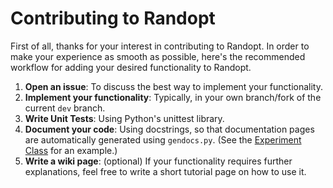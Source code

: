 # Contributing to Randopt

First of all, thanks for your interest in contributing to Randopt.
In order to make your experience as smooth as possible, here's the recommended workflow for adding your desired functionality to Randopt.

1. **Open an issue**: To discuss the best way to implement your functionality.
2. **Implement your functionality**: Typically, in your own branch/fork of the current `dev` branch.
3. **Write Unit Tests**: Using Python's unittest library.
4. **Document your code**: Using docstrings, so that documentation pages are automatically generated using `gendocs.py`. (See the [Experiment Class](https://github.com/seba-1511/randopt/blob/wiki/randopt/experiment/experiment.py#L90) for an example.)
5. **Write a wiki page**: (optional) If your functionality requires further explanations, feel free to write a short tutorial page on how to use it.

